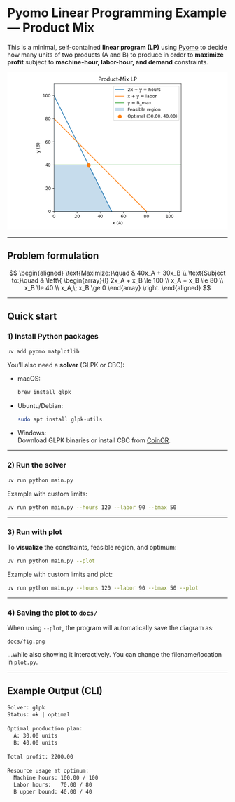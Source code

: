 # Pyomo Linear Programming Example — Product Mix

This is a minimal, self-contained **linear program (LP)** using [Pyomo](https://www.pyomo.org/) to decide how many units of two products (A and B) to produce in order to **maximize profit** subject to **machine-hour, labor-hour, and demand** constraints.

<p align="center">
  <img src="docs/fig.png" alt="Product-Mix LP Plot" width="720">
</p>


---

## Problem formulation

$$
\begin{aligned}
\text{Maximize:}\quad & 40x_A + 30x_B \\
\text{Subject to:}\quad &
\left\{
\begin{array}{l}
  2x_A + x_B \le 100 \\
  x_A + x_B \le 80 \\
  x_B \le 40 \\
  x_A,\; x_B \ge 0
\end{array}
\right.
\end{aligned}
$$


---

## Quick start

### 1) Install Python packages
```bash
uv add pyomo matplotlib
```

You’ll also need a **solver** (GLPK or CBC):

- macOS:  
  ```bash
  brew install glpk
  ```
- Ubuntu/Debian:  
  ```bash
  sudo apt install glpk-utils
  ```
- Windows:  
  Download GLPK binaries or install CBC from [CoinOR](https://github.com/coin-or/Cbc).

---

### 2) Run the solver
```bash
uv run python main.py
```

Example with custom limits:
```bash
uv run python main.py --hours 120 --labor 90 --bmax 50
```

---

### 3) Run with plot
To **visualize** the constraints, feasible region, and optimum:
```bash
uv run python main.py --plot
```

Example with custom limits and plot:
```bash
uv run python main.py --hours 120 --labor 90 --bmax 50 --plot
```

---

### 4) Saving the plot to `docs/`
When using `--plot`, the program will automatically save the diagram as:
```
docs/fig.png
```
…while also showing it interactively. You can change the filename/location in `plot.py`.

---

## Example Output (CLI)
```
Solver: glpk
Status: ok | optimal

Optimal production plan:
  A: 30.00 units
  B: 40.00 units

Total profit: 2200.00

Resource usage at optimum:
  Machine hours: 100.00 / 100
  Labor hours:   70.00 / 80
  B upper bound: 40.00 / 40
```